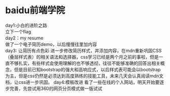 # baidu前端学院
day1:小白的进阶之路 <br/>
立下一个flag<br/>
day2：my resume<br/>
做了一个电子简历demo，以后慢慢往里加内容<br/>
day3: 让简历有点色彩
进一步修改简历样式，并添加内容，在mdn重新巩固CSS（叠层样式表）的相关语法和选择器，css学习已经是两个月之前的事啦，但是一直不够扎实，有些样式会使用理解的也不够透彻，往往不能够准确的回答出相关概念，但是目前已知bootstrap的强大和高响应式，以后样式表可能会以bootstrap为主，但是css仍然是必须达到高度熟练的技能工具，未来几天会认真阅读mdn文档，让css进一步巩固。
day4:模板改进
看了一些在线的个人网站，明天开始要逐步完善，先尝试用360的网页分页模式做一版试试
